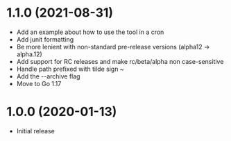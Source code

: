 # 1.1.0 (2021-08-31)

 * Add an example about how to use the tool in a cron
 * Add junit formatting
 * Be more lenient with non-standard pre-release versions (alpha12 -> alpha.12)
 * Add support for RC releases and make rc/beta/alpha non case-sensitive
 * Handle path prefixed with tilde sign ~
 * Add the --archive flag
 * Move to Go 1.17

# 1.0.0 (2020-01-13)

 * Initial release
